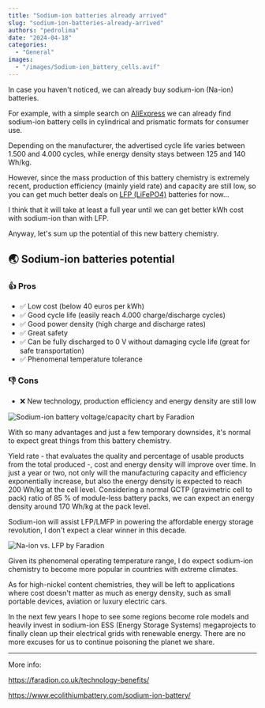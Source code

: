 ```yaml
---
title: "Sodium-ion batteries already arrived"
slug: "sodium-ion-batteries-already-arrived"
authors: "pedrolima"
date: "2024-04-18"
categories:
  - "General"
images:
  - "/images/Sodium-ion_battery_cells.avif"
---
```


In case you haven't noticed, we can already buy sodium-ion (Na-ion) batteries.

For example, with a simple search on [AliExpress](/sodium-ion) we can already find sodium-ion battery cells in cylindrical and prismatic formats for consumer use.

Depending on the manufacturer, the advertised cycle life varies between 1.500 and 4.000 cycles, while energy density stays between 125 and 140 Wh/kg.

However, since the mass production of this battery chemistry is extremely recent, production efficiency (mainly yield rate) and capacity are still low, so you can get much better deals on [LFP (LiFePO4)](/lfp) batteries for now...

I think that it will take at least a full year until we can get better kWh cost with sodium-ion than with LFP.

Anyway, let's sum up the potential of this new battery chemistry.

## 🌏 Sodium-ion batteries potential

### 👍 Pros

- ✅ Low cost (below 40 euros per kWh)
- ✅ Good cycle life (easily reach 4.000 charge/discharge cycles)
- ✅ Good power density (high charge and discharge rates)
- ✅ Great safety
- ✅ Can be fully discharged to 0 V without damaging cycle life (great for safe transportation)
- ✅ Phenomenal temperature tolerance

### 👎 Cons

- ❌ New technology, production efficiency and energy density are still low

![Sodium-ion battery voltage/capacity chart by Faradion](/images/Sodium-ion_battery_voltage-capacity_chart_by_Faradion.avif "Sodium-ion battery voltage/capacity chart by Faradion")

With so many advantages and just a few temporary downsides, it's normal to expect great things from this battery chemistry.

Yield rate - that evaluates the quality and percentage of usable products from the total produced -, cost and energy density will improve over time. In just a year or two, not only will the manufacturing capacity and efficiency exponentially increase, but also the energy density is expected to reach 200 Wh/kg at the cell level. Considering a normal GCTP (gravimetric cell to pack) ratio of 85 % of module-less battery packs, we can expect an energy density around 170 Wh/kg at the pack level.

Sodium-ion will assist LFP/LMFP in powering the affordable energy storage revolution, I don't expect a clear winner in this decade.

![Na-ion vs. LFP by Faradion](/images/Na-ion_vs_LFP_by_Faradion.avif "Na-ion vs. LFP by Faradion")

Given its phenomenal operating temperature range, I do expect sodium-ion chemistry to become more popular in countries with extreme climates.

As for high-nickel content chemistries, they will be left to applications where cost doesn't matter as much as energy density, such as small portable devices, aviation or luxury electric cars.

In the next few years I hope to see some regions become role models and heavily invest in sodium-ion ESS (Energy Storage Systems) megaprojects to finally clean up their electrical grids with renewable energy. There are no more excuses for us to continue poisoning the planet we share.

---

More info:

https://faradion.co.uk/technology-benefits/

https://www.ecolithiumbattery.com/sodium-ion-battery/